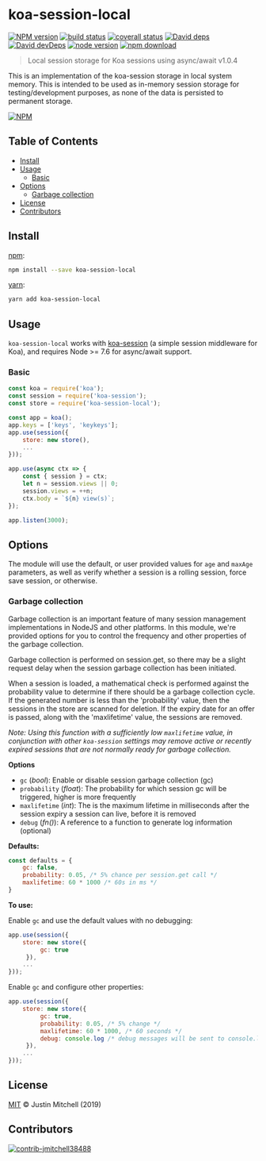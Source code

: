 # koa-session-local

[![NPM version][npm-image]][npm-url]
[![build status][travis-image]][travis-url]
[![coverall status][coverall-image]][coverall-url]
[![David deps][david-image]][david-url]
[![David devDeps][david-dev-image]][david-dev-url]
[![node version][node-image]][node-url]
[![npm download][download-image]][download-url]

>Local session storage for Koa sessions using async/await v1.0.4

This is an implementation of the koa-session storage in local system memory. This is intended to be used as in-memory
session storage for testing/development purposes, as none of the data is persisted to permanent storage.

[![NPM](https://nodei.co/npm/koa-session-local.svg?downloads=true)](https://nodei.co/npm/koa-session-local/)

## Table of Contents

* [Install](#install)
* [Usage](#usage)
    * [Basic](#basic)
* [Options](#options)
    * [Garbage collection](#garbage-collection)
* [License](#license)
* [Contributors](#contributors)

## Install

[npm][]:

```sh
npm install --save koa-session-local
```

[yarn][]:

```sh
yarn add koa-session-local
```

## Usage
`koa-session-local` works with [koa-session](https://github.com/koajs/session) (a simple session middleware for Koa), 
and requires Node >= 7.6 for async/await support.

### Basic

```js
const koa = require('koa');
const session = require('koa-session');
const store = require('koa-session-local');

const app = koa();
app.keys = ['keys', 'keykeys'];
app.use(session({
    store: new store(),
    ...
}));

app.use(async ctx => {
    const { session } = ctx;
    let n = session.views || 0;
    session.views = ++n;
    ctx.body = `${n} view(s)`;
});

app.listen(3000);
```

## Options
The module will use the default, or user provided values for `age` and `maxAge` parameters, as well as verify whether a
session is a rolling session, force save session, or otherwise.

### Garbage collection
Garbage collection is an important feature of many session management implementations in NodeJS and other platforms. In
this module, we're provided options for you to control the frequency and other properties of the garbage collection.

Garbage collection is performed on session.get, so there may be a slight request delay when the session garbage
collection has been initiated.

When a session is loaded, a mathematical check is performed against the probability value to determine if there should 
be a garbage collection cycle. If the generated number is less than the 'probability' value, then the sessions in the 
store are scanned for deletion. If the expiry date for an offer is passed, along with the 'maxlifetime' value, 
the sessions are removed. 

_Note: Using this function with a sufficiently low `maxlifetime` value, in conjunction with other `koa-session` settings 
may remove active or recently expired sessions that are not normally ready for garbage collection._

**Options**

* `gc` (_bool_): Enable or disable session garbage collection (gc)
* `probability` (_float_): The probability for which session gc will be triggered, higher is more frequently
* `maxlifetime` (_int_): The is the maximum lifetime in milliseconds after the session expiry a session can live, before it is 
removed
* `debug` (_fn()_): A reference to a function to generate log information (optional)

**Defaults:**

```js
const defaults = {
    gc: false,
    probability: 0.05, /* 5% chance per session.get call */
    maxlifetime: 60 * 1000 /* 60s in ms */
}
```

**To use:**

Enable `gc` and use the default values with no debugging:

```js
app.use(session({
    store: new store({
         gc: true
     }),
    ...
}));
```

Enable `gc` and configure other properties:

```js
app.use(session({
    store: new store({
         gc: true,
         probability: 0.05, /* 5% change */
         maxlifetime: 60 * 1000, /* 60 seconds */
         debug: console.log /* debug messages will be sent to console.log */
     }),
    ...
}));
```

## License

[MIT](LICENSE) &copy; Justin Mitchell (2019)

## Contributors

[![contrib-jmitchell38488]][contrib-jmitchell38488-url]

[npm-image]: https://img.shields.io/npm/v/koa-session-local.svg?style=flat-square
[npm-url]: https://npmjs.org/package/koa-session-local
[travis-image]: https://img.shields.io/travis/jmitchell38488/koa-session-local
[travis-url]: https://travis-ci.com/jmitchell38488/koa-session-local
[coverall-image]: https://coveralls.io/repos/github/jmitchell38488/koa-session-local/badge.svg?branch=master
[coverall-url]: https://coveralls.io/github/jmitchell38488/koa-session-local?branch=master
[david-image]: https://img.shields.io/david/jmitchell38488/koa-session-local.svg?style=flat-square
[david-url]: https://david-dm.org/jmitchell38488/koa-session-local
[david-dev-image]: https://img.shields.io/david/dev/jmitchell38488/koa-session-local.svg?style=flat-square&label=devDeps
[david-dev-url]: https://david-dm.org/jmitchell38488/koa-session-local#info=devDependencies
[node-image]: https://img.shields.io/badge/node.js-%3E=_7.6-green.svg?style=flat-square
[node-url]: http://nodejs.org/download/
[download-image]: https://img.shields.io/npm/dm/koa-session-local.svg?style=flat-square
[download-url]: https://npmjs.org/koa-session-local
[npm]: https://www.npmjs.com/
[yarn]: https://yarnpkg.com/

[contrib-jmitchell38488]: https://avatars1.githubusercontent.com/u/12840052?s=60
[contrib-jmitchell38488-url]: https://github.com/jmitchell38488
